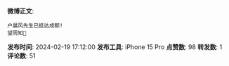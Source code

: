 **微博正文**: 
```
户晨风先生已抵达成都!
望周知🙏
```
**发布时间**: 2024-02-19 17:12:00
**发布工具**: iPhone 15 Pro
**点赞数**: 98
**转发数**: 1
**评论数**: 51
